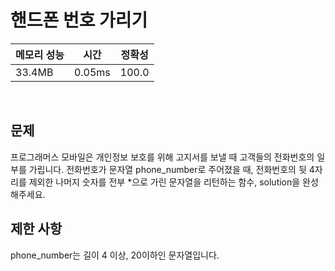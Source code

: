 # 핸드폰 번호 가리기

| 메모리 성능 | 시간 | 정확성 |
| ---- | ---- | ---- |
| 33.4MB | 0.05ms | 100.0 |

<br />

## 문제
프로그래머스 모바일은 개인정보 보호를 위해 고지서를 보낼 때 고객들의 전화번호의 일부를 가립니다.
전화번호가 문자열 phone_number로 주어졌을 때, 전화번호의 뒷 4자리를 제외한 나머지 숫자를 전부 *으로 가린 문자열을 리턴하는 함수, solution을 완성해주세요.
<br />

## 제한 사항
phone_number는 길이 4 이상, 20이하인 문자열입니다.